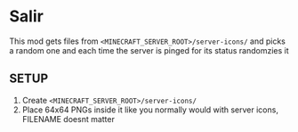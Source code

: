 # Salir
This mod gets files from ``<MINECRAFT_SERVER_ROOT>/server-icons/`` and picks a random one and each time the server is pinged for its status randomzies it

## SETUP
1. Create ``<MINECRAFT_SERVER_ROOT>/server-icons/``
2. Place 64x64 PNGs inside it like you normally would with server icons, FILENAME doesnt matter
